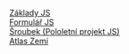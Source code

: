 [Základy JS](https://antosmichael07.github.io/School/zaklady-js/zadani.html) <br>
[Formulář JS](https://antosmichael07.github.io/School/formular/index.html) <br>
[Šroubek (Pololetní projekt JS)](https://antosmichael07.github.io/School/sroubek/index.html) <br>
[Atlas Zemí](https://antosmichael07.github.io/School/atlas/index.html)
